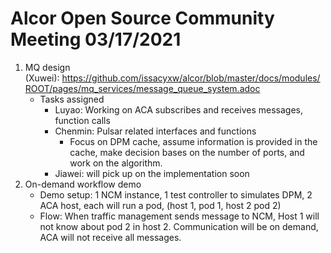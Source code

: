 # Alcor Open Source Community Meeting 03/17/2021

1. MQ design (Xuwei): https://github.com/issacyxw/alcor/blob/master/docs/modules/ROOT/pages/mq_services/message_queue_system.adoc
    * Tasks assigned
        * Luyao: Working on ACA subscribes and receives messages, function calls 
        * Chenmin: Pulsar related interfaces and functions
            * Focus on DPM cache, assume information is provided in the cache, make decision bases on the number of ports, and work on the algorithm. 
        * Jiawei: will pick up on the implementation soon
2. On-demand workflow demo 
    * Demo setup: 1 NCM instance, 1 test controller to simulates DPM, 2 ACA host, each will run a pod, (host 1, pod 1, host 2 pod 2)
    * Flow: When traffic management sends message to NCM, Host 1 will not know about pod 2 in host 2. Communication will be on demand, ACA will not receive all messages. 